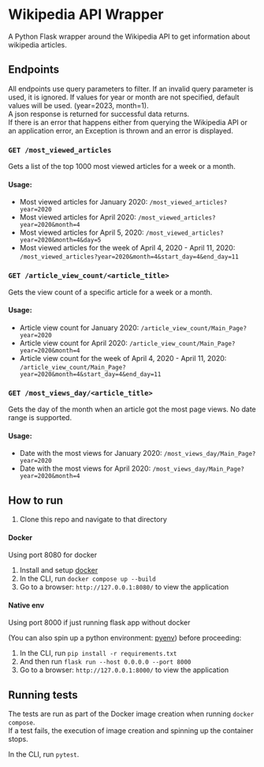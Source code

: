 # Wikipedia API Wrapper

A Python Flask wrapper around the Wikipedia API to get information about wikipedia articles.

## Endpoints

All endpoints use query parameters to filter. If an invalid query parameter is used, it is ignored. If values for year or month are not specified, default values will be used. (year=2023, month=1).<br />
A json response is returned for successful data returns.<br />
If there is an error that happens either from querying the Wikipedia API or an application error, an Exception is thrown and an error is displayed.

### `GET /most_viewed_articles`

Gets a list of the top 1000 most viewed articles for a week or a month.

#### Usage:

- Most viewed articles for January 2020: `/most_viewed_articles?year=2020`
- Most viewed articles for April 2020: `/most_viewed_articles?year=2020&month=4`
- Most viewed articles for April 5, 2020: `/most_viewed_articles?year=2020&month=4&day=5`
- Most viewed articles for the week of April 4, 2020 - April 11, 2020: `/most_viewed_articles?year=2020&month=4&start_day=4&end_day=11`

### `GET /article_view_count/<article_title>`

Gets the view count of a specific article for a week or a month.

#### Usage:

- Article view count for January 2020: `/article_view_count/Main_Page?year=2020`
- Article view count for April 2020: `/article_view_count/Main_Page?year=2020&month=4`
- Article view count for the week of April 4, 2020 - April 11, 2020: `/article_view_count/Main_Page?year=2020&month=4&start_day=4&end_day=11`

### `GET /most_views_day/<article_title>`

Gets the day of the month when an article got the most page views. No date range is supported.

#### Usage:

- Date with the most views for January 2020: `/most_views_day/Main_Page?year=2020`
- Date with the most views for April 2020: `/most_views_day/Main_Page?year=2020&month=4`

## How to run

1. Clone this repo and navigate to that directory

#### Docker

Using port 8080 for docker

1. Install and setup [docker](https://docs.docker.com/get-docker/)
2. In the CLI, run `docker compose up --build`
3. Go to a browser: `http://127.0.0.1:8080/` to view the application

#### Native env

Using port 8000 if just running flask app without docker

(You can also spin up a python environment: [pyenv](https://github.com/pyenv/pyenv)) before proceeding:

1. In the CLI, run `pip install -r requirements.txt`
2. And then run `flask run --host 0.0.0.0 --port 8000`
3. Go to a browser: `http://127.0.0.1:8000/` to view the application

## Running tests

The tests are run as part of the Docker image creation when running `docker compose`.<br />
If a test fails, the execution of image creation and spinning up the container stops.

In the CLI, run `pytest`.

